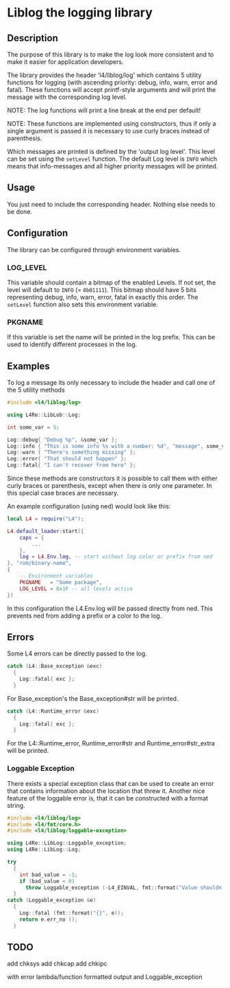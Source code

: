 # Liblog the logging library

## Description

The purpose of this library is to make the log look more consistent and to make
it easier for application developers.

The library provides the header 'l4/liblog/log' which contains 5 utility
functions for logging (with ascending priority: debug, info, warn, error and
fatal). These functions will accept printf-style arguments and will print the
message with the corresponding log level.

NOTE: The log functions will print a line break at the end per default!

NOTE: These functions are implemented using constructors, thus if only a single
argument is passed it is necessary to use curly braces instead of parenthesis.

Which messages are printed is defined by the 'output log level'. This level can
be set using the `setLevel` function. The default Log level is `INFO` which
means that info-messages and all higher priority messages will be printed.

## Usage

You just need to include the corresponding header. Nothing else needs to be
done.

## Configuration

The library can be configured through environment variables.

### LOG_LEVEL

This variable should contain a bitmap of the enabled Levels. If not set, the
level will default to `INFO` (= `0b01111`). This bitmap should have 5 bits
representing debug, info, warn, error, fatal in exactly this order. The
`setLevel` function also sets this environment variable.

### PKGNAME

If this variable is set the name will be printed in the log prefix. This can be
used to identify different processes in the log.

## Examples

To log a message its only necessary to include the header and call one of the 5
utility methods

```cpp
#include <l4/liblog/log>

using L4Re::LibLob::Log;

int some_var = 5;

Log::debug{ "Debug %p", &some_var };
Log::info { "This is some info %s with a number: %d", "message", some_var };
Log::warn { "There's something missing" };
Log::error{ "That should not happen" };
Log::fatal{ "I can't recover from here" };
```

Since these methods are constructors it is possible to call them with either
curly braces or parenthesis, except when there is only one parameter. In this
special case braces are necessary.

An example configuration (using ned) would look like this:

```lua
local L4 = require("L4");

L4.default_loader:start({
    caps = {
        ...
    },
    log = L4.Env.log, -- start without log color or prefix from ned
}, "rom/binary-name",
{
    -- Environment variables
    PKGNAME   = "Some package",
    LOG_LEVEL = 0x1F -- all levels active
})
```

In this configuration the L4.Env.log will be passed directly from ned. This
prevents ned from adding a prefix or a color to the log.

## Errors

Some L4 errors can be directly passed to the log.

```cpp
catch (L4::Base_exception &exc)
  {
    Log::fatal{ exc };
  }
```

For Base_exception's the Base_exception#str will be printed.

```cpp
catch (L4::Runtime_error &exc)
  {
    Log::fatal{ exc };
  }
```

For the L4::Runtime_error, Runtime_error#str and Runtime_error#str_extra will be
printed.

### Loggable Exception

There exists a special exception class that can be used to create an error that
contains information about the location that threw it. Another nice feature of
the loggable error is, that it can be constructed with a format string.

```cpp
#include <l4/liblog/log>
#include <l4/fmt/core.h>
#include <l4/liblog/loggable-exception>

using L4Re::LibLog::Loggable_exception;
using L4Re::LibLog::Log;

try
  {
    int bad_value = -1;
    if (bad_value < 0)
      throw Loggable_exception (-L4_EINVAL, fmt::format("Value shouldn't be less than 0 (value={:d})", bad_value));
  }
catch (Loggable_exception &e)
  {
    Log::fatal (fmt::format("{}", e));
    return e.err_no ();
  }
```

## TODO

add chksys
add chkcap
add chkipc

with error lambda/function formatted output and Loggable_exception